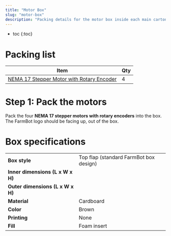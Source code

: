 ```yaml
---
title: "Motor Box"
slug: "motor-box"
description: "Packing details for the motor box inside each main carton"
---
```


* toc
{:toc}

# Packing list

|Item                          |Qty                           |
|------------------------------|------------------------------|
|[NEMA 17 Stepper Motor with Rotary Encoder](../../Extras/bom/electronics-and-wiring.md#nema-17-stepper-motors-with-rotary-encoders)|4

# Step 1: Pack the motors
Pack the four **NEMA 17 stepper motors with rotary encoders** into the box. The FarmBot logo should be facing up, out of the box.


# Box specifications

|                              |                              |
|------------------------------|------------------------------|
|**Box style**                 |Top flap (standard FarmBot box design)
|**Inner dimensions (L x W x H)**|
|**Outer dimensions (L x W x H)**|
|**Material**                  |Cardboard
|**Color**                     |Brown
|**Printing**                  |None
|**Fill**                      |Foam insert

